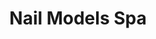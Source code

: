 ---
title: "Nail Models Spa"
url: /ciudad-autonoma-de-buenos-aires/nail-models-spa/
shop: Kosmetik
---
